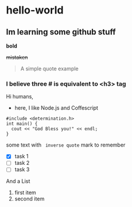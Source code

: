 # hello-world

## Im learning some github stuff

**bold**

~~mistaken~~

>A simple quote example

### I believe three # is equivalent to \<h3> tag

Hi humans,

- here, I like Node.js and Coffescript

```
#include <determination.h>
int main() {
  cout << "God Bless you!" << endl;
}
```

some text with ` inverse quote` mark to remember

- [x] task 1
- [ ] task 2
- [ ] task 3

And a List
1. first item
2. second item

